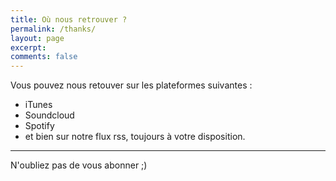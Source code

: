 ```yaml
---
title: Où nous retrouver ?
permalink: /thanks/
layout: page
excerpt: 
comments: false
---
```


Vous pouvez nous retouver sur les plateformes suivantes : 

* iTunes
* Soundcloud
* Spotify
* et bien sur notre flux rss, toujours à votre disposition.


<hr>
N'oubliez pas de vous abonner ;)
